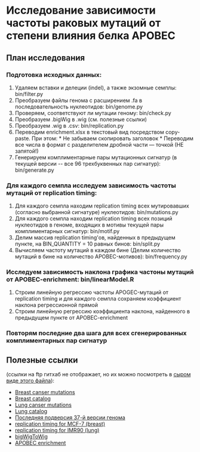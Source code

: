 # Исследование зависимости частоты раковых мутаций от степени влияния белка APOBEC

## План исследования

### Подготовка исходных данных:
  1. Удаляем вставки и делеции (indel), а также экзомные семплы:
  bin/filter.py
  2. Преобразуем файлы генома с расширением .fa в последовательность
  нуклеотидов: bin/genome.py
  3. Проверяем, соответствуют ли мутации геному: bin/check.py
  4. Преобразуем .bigWig в .wig (см. полезные ссылки)
  5. Преобразуем .wig в .csv: bin/replication.py
  6. Переводим enrichment.xlsx в текстовый вид посредством copy-paste. При этом:
    * Не забываем скопировать заголовок
    * Переводим все числа в формат с разделителем дробной части 
    — точкой (НЕ запятой!)
  7. Генерируем комплиментарные пары мутационных сигнатур (в текущей версии -- все 96
     трехбуквенных пар сигнатур): bin/generate.py

### Для каждого семпла исследуем зависимость частоты мутаций от replication timing:
  1. Для каждого семпла находим replication timing всех мутировавших (согласно выбранной сигнатуре)
  нуклеотидов: bin/mutations.py
  2. Для каждого семпла находим replication timing всех позиций нуклеотидов в геноме,
  входящих в мотивы текущей пары комплиментарных сигнатур: bin/motif.py
  3. Делим массив replication timing'ов, найденных в предыдущем пункте, на BIN_QUANTITY = 10
  равных бинов: bin/split.py
  4. Вычисляем частоту мутаций в каждом бине (Делим количество мутаций в бине на количество
  APOBEC-мотивов): bin/frequency.py
  
### Исследуем зависимость наклона графика частоны мутаций от APOBEC-enrichment: bin/linearModel.R
  1. Строим линейную регрессию частоты APOGEC-мутаций от replication timing
  и для каждого семпла сохраняем коэффициент наклона регрессионной прямой
  2. Строим линейную регрессию коэффициента наклона, найденного в предыдущем
  пункте от APOBEC-enrichment

### Повторям последние два шага для всех сгенерированных комплиментарных пар сигнатур

## Полезные ссылки
(ссылки на ftp гитхаб не отображает, но их можно посмотреть в [сыром виде этого файла](https://raw.githubusercontent.com/Fa-bula/diploma/master/README.md?token=AJHajQHKS2BXy2uASf3yPNw8L5Hnk6dVks5XaFz1wA%3D%3D)):
* [Breast canser mutations](ftp://ftp.sanger.ac.uk/pub/cancer/AlexandrovEtAl/somatic_mutation_data/Breast/Breast_clean_somatic_mutations_for_signature_analysis_apr15.txt)
* [Breast catalog](ftp://ftp.sanger.ac.uk/pub/cancer/AlexandrovEtAl/mutational_catalogs/genomes/Breast/Breast_genomes_mutational_catalog_192_subs_with_strand_bias.txt "Список геномных семплов")
* [Lung canser mutations](ftp://ftp.sanger.ac.uk/pub/cancer/AlexandrovEtAl/somatic_mutation_data/Lung%20Adeno/Lung%20Adeno_clean_somatic_mutations_for_signature_analysis.txt)
* [Lung catalog](ftp://ftp.sanger.ac.uk/pub/cancer/AlexandrovEtAl/mutational_catalogs/genomes/Lung%20Adeno/Lung%20Adeno_genomes_mutational_catalog_192_subs_with_strand_bias.txt "Список геномных семплов")
* [Последняя подверсия 37-й версии генома](ftp://ftp.ncbi.nlm.nih.gov/genomes/Homo_sapiens/ARCHIVE/BUILD.37.3/Assembled_chromosomes/seq/ "Берем файлы вида hs_ref_GRCh37.p5_chr*.fa.gz")
* [replication timing for MCF-7 (breast)](http://hgdownload.cse.ucsc.edu/goldenPath/hg19/encodeDCC/wgEncodeUwRepliSeq/wgEncodeUwRepliSeqMcf7WaveSignalRep1.bigWig "breast replication timing")
* [replication timing for IMR90 (lung)](http://hgdownload.cse.ucsc.edu/goldenPath/hg19/encodeDCC/wgEncodeUwRepliSeq/wgEncodeUwRepliSeqImr90WaveSignalRep1.bigWig "lung replication timing")
* [bigWigToWig](ftp://hgdownload.cse.ucsc.edu/admin/exe/linux.x86_64/ "Преобразование .bigWig -> .wig")
* [APOBEC enrichment](www.cell.com/cms/attachment/2040452923/2053963817/mmc2.xlsx "Степень влияния APOBEC на каждый из семплов")
